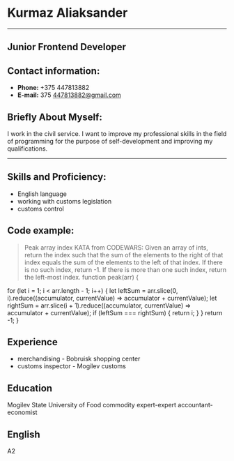 # Kurmaz Aliaksander
----
## Junior Frontend Developer
## Contact information:
- **Phone:** +375 447813882
- **E-mail:** 375 447813882@gmail.com
## Briefly About Myself:
I work in the civil service. I want to improve my professional skills in the field of programming for the purpose of self-development and improving my qualifications.
****
## Skills and Proficiency:
* English language
* working with customs legislation
* customs control
## Code example:
> Peak array index KATA from CODEWARS: Given an array of ints, return the index such that the sum of the elements to the right of that index equals the sum of the elements to the left of that index. If there is no such index, return -1. If there is more than one such index, return the left-most index.
> function peak(arr) {

  for (let i = 1; i < arr.length - 1; i++) {
    let leftSum = arr.slice(0, i).reduce((accumulator, currentValue) => accumulator + currentValue);
    let rightSum = arr.slice(i + 1).reduce((accumulator, currentValue) => accumulator + currentValue);
    if (leftSum === rightSum) {
      return i;
    }
  }
  return -1;
}
## Experience
* merchandising - Bobruisk shopping center
* customs inspector - Mogilev customs
## Education
Mogilev State University of Food commodity expert-expert
accountant-economist

## English 
A2
